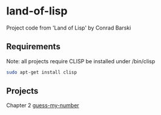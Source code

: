 # land-of-lisp
Project code from 'Land of Lisp' by Conrad Barski

## Requirements
Note: all projects require CLISP be installed under /bin/clisp
```bash
sudo apt-get install clisp
```

## Projects
Chapter 2 [guess-my-number](./guess-my-number)